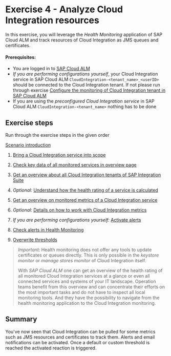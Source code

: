 # Exercise 4 - Analyze Cloud Integration resources

In this exercise, you will leverage the *Health Monitoring* application of SAP Cloud ALM and track resources of Cloud Integration as JMS queues and certificates. 

#### Prerequisites:
- You are logged in to [SAP Cloud ALM](https://teched22-cloudalm-003.eu10.alm.cloud.sap/launchpad#Shell-home)
- *If you are performing configurations yourself*, your Cloud Integration service in SAP Cloud ALM `CloudIntegration-<tenant_name>_<userID>`  should be connected to the Cloud Integration tenant. If not please run through exercise [Configure the monitoring of Cloud Integration tenant in SAP Cloud ALM](/exercises/ex1/)
-  If you are using the *preconfigured Cloud Integration service* in SAP Cloud ALM `CloudIntegration-<tenant_name>` nothing has to be done

## Exercise steps

Run through the exercise steps in the given order

[Scenario introduction](/exercises/ex4/ex40)

1. [Bring a Cloud Integration service into scope](/exercises/ex4/ex41)

2. [Check key data of all monitored services in overview page](/exercises/ex4/ex42)

3. [Get an overview about all Cloud Integration tenants of SAP Integration Suite](/exercises/ex4/ex43)

4. *Optional:* [Understand how the health rating of a service is calculated](/exercises/ex4/ex44)

5. [Get an overview on monitored metrics of a Cloud Integration service](/exercises/ex4/ex45)

6. *Optional:* [Details on how to work with Cloud Integration metrics](/exercises/ex4/ex46/)

7. *If you are performing configurations yourself:* [Activate alerts](/exercises/ex4/ex47/)

8. [Check alerts in Health Monitoring](/exercises/ex4/ex48/)

9. [Overwrite thresholds](/exercises/ex4/ex49/)
   
>
> *Important*: Health monitoring does not offer any tools to update certificates or queues directly. This is only possible in the *keystore monitor* or *manage stores monitor* of Cloud Integration itself. 
>
> With *SAP Cloud ALM* one can get an overview of the health rating of all monitored Cloud Integration services at a glance or even all connected services and systems of your IT landscape. Operation teams benefit from this overview and can concentrate their efforts on the most important tasks and do not have to inspect all local monitoring tools. And they have the possibility to navigate from the health monitoring application to the Cloud Integration monitoring.
>
   
## Summary

You've now seen that Cloud Integration can be pulled for some metrics such as JMS resources and certificates to track them. Alerts and email notifications can be activated. Once a default or custom threshold is reached the activated reaction is triggered. 

